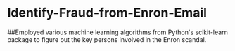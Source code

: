 # Identify-Fraud-from-Enron-Email

##Employed various machine learning algorithms from Python's scikit-learn package to figure out the key persons involved in the Enron scandal.
